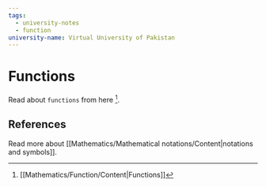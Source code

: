 ```yaml
---
tags:
  - university-notes
  - function
university-name: Virtual University of Pakistan
---
```


# Functions
Read about `functions` from here [^1].

## References
Read more about [[Mathematics/Mathematical notations/Content|notations and symbols]].

[^1]: [[Mathematics/Function/Content|Functions]]
